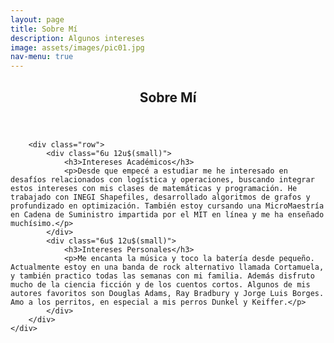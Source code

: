 ```yaml
---
layout: page
title: Sobre Mí
description: Algunos intereses
image: assets/images/pic01.jpg
nav-menu: true
---
```


<!-- Main -->
<div id="main" class="alt">

<!-- One -->
<section id="one">
	<div class="inner">
		<header class="major">
			<h1>Sobre Mí</h1>
		</header>

		<div class="row">
			<div class="6u 12u$(small)">
				<h3>Intereses Académicos</h3>
				<p>Desde que empecé a estudiar me he interesado en desafíos relacionados con logística y operaciones, buscando integrar estos intereses con mis clases de matemáticas y programación. He trabajado con INEGI Shapefiles, desarrollado algoritmos de grafos y profundizado en optimización. También estoy cursando una MicroMaestría en Cadena de Suministro impartida por el MIT en línea y me ha enseñado muchísimo.</p>
			</div>
			<div class="6u$ 12u$(small)">
				<h3>Intereses Personales</h3>
				<p>Me encanta la música y toco la batería desde pequeño. Actualmente estoy en una banda de rock alternativo llamada Cortamuela, y también practico todas las semanas con mi familia. Además disfruto mucho de la ciencia ficción y de los cuentos cortos. Algunos de mis autores favoritos son Douglas Adams, Ray Bradbury y Jorge Luis Borges. Amo a los perritos, en especial a mis perros Dunkel y Keiffer.</p>
			</div>
		</div>
	</div>
</section>

</div>